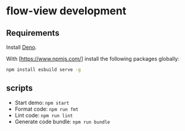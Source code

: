 # flow-view development

## Requirements

Install [Deno](https://deno.land/).

With [https://www.npmjs.com/] install the following packages globally:

```bash
npm install esbuild serve -g
```

## scripts

- Start demo: `npm start`
- Format code: `npm run fmt`
- Lint code: `npm run lint`
- Generate code bundle: `npm run bundle`
